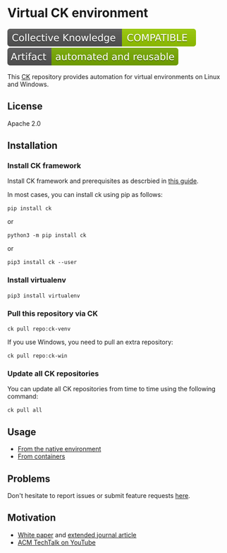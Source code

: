 # Virtual CK environment

[![compatibility](https://github.com/ctuning/ck-guide-images/blob/master/ck-compatible.svg)](https://github.com/ctuning/ck)
[![automation](https://github.com/ctuning/ck-guide-images/blob/master/ck-artifact-automated-and-reusable.svg)](https://youtu.be/7zpeIVwICa4)

This [CK](https://github.com/ctuning/ck) repository provides automation 
for virtual environments on Linux and Windows.

## License

Apache 2.0

## Installation

### Install CK framework
Install CK framework and prerequisites as descrbied in [this guide](https://ck.readthedocs.io/en/latest/src/installation.html).

In most cases, you can install ck using pip as follows:

```
pip install ck
```
or
```
python3 -m pip install ck
```
or
```
pip3 install ck --user
```

### Install virtualenv

```
pip3 install virtualenv
```

### Pull this repository via CK

```
ck pull repo:ck-venv
```

If you use Windows, you need to pull an extra repository:
```
ck pull repo:ck-win
```

### Update all CK repositories

You can update all CK repositories from time to time using the following command:
```
ck pull all
```

## Usage

* [From the native environment](README.native.md)
* [From containers](README.docker.md)

## Problems

Don't hesitate to report issues or submit feature requests [here](https://github.com/ctuning/ck-venv/issues).

## Motivation

* [White paper](https://arxiv.org/pdf/2006.07161.pdf) and [extended journal article](https://arxiv.org/pdf/2011.01149.pdf)
* [ACM TechTalk on YouTube](https://www.youtube.com/watch?=7zpeIVwICa4)
